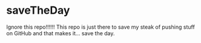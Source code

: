 # saveTheDay
Ignore this repo!!!!!! This repo is just there to save my steak of pushing stuff on GitHub and that makes it... save the day.  

